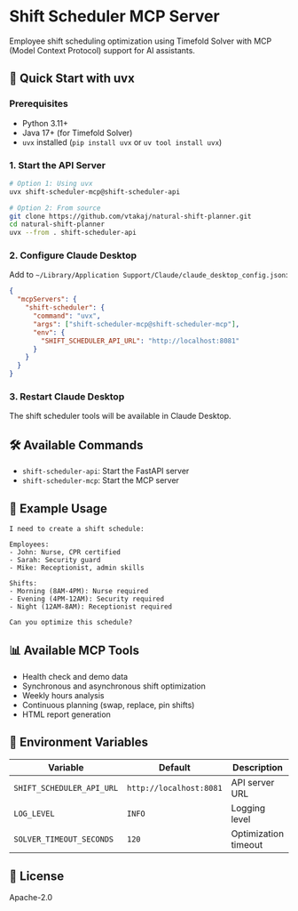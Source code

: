 # Shift Scheduler MCP Server

Employee shift scheduling optimization using Timefold Solver with MCP (Model Context Protocol) support for AI assistants.

## 🚀 Quick Start with uvx

### Prerequisites
- Python 3.11+
- Java 17+ (for Timefold Solver)
- `uvx` installed (`pip install uvx` or `uv tool install uvx`)

### 1. Start the API Server
```bash
# Option 1: Using uvx
uvx shift-scheduler-mcp@shift-scheduler-api

# Option 2: From source
git clone https://github.com/vtakaj/natural-shift-planner.git
cd natural-shift-planner
uvx --from . shift-scheduler-api
```

### 2. Configure Claude Desktop

Add to `~/Library/Application Support/Claude/claude_desktop_config.json`:

```json
{
  "mcpServers": {
    "shift-scheduler": {
      "command": "uvx",
      "args": ["shift-scheduler-mcp@shift-scheduler-mcp"],
      "env": {
        "SHIFT_SCHEDULER_API_URL": "http://localhost:8081"
      }
    }
  }
}
```

### 3. Restart Claude Desktop

The shift scheduler tools will be available in Claude Desktop.

## 🛠️ Available Commands

- `shift-scheduler-api`: Start the FastAPI server
- `shift-scheduler-mcp`: Start the MCP server

## 🎯 Example Usage

```
I need to create a shift schedule:

Employees:
- John: Nurse, CPR certified
- Sarah: Security guard  
- Mike: Receptionist, admin skills

Shifts:
- Morning (8AM-4PM): Nurse required
- Evening (4PM-12AM): Security required
- Night (12AM-8AM): Receptionist required

Can you optimize this schedule?
```

## 📊 Available MCP Tools

- Health check and demo data
- Synchronous and asynchronous shift optimization
- Weekly hours analysis
- Continuous planning (swap, replace, pin shifts)
- HTML report generation

## 🔧 Environment Variables

| Variable | Default | Description |
|----------|---------|-------------|
| `SHIFT_SCHEDULER_API_URL` | `http://localhost:8081` | API server URL |
| `LOG_LEVEL` | `INFO` | Logging level |
| `SOLVER_TIMEOUT_SECONDS` | `120` | Optimization timeout |

## 📝 License

Apache-2.0
